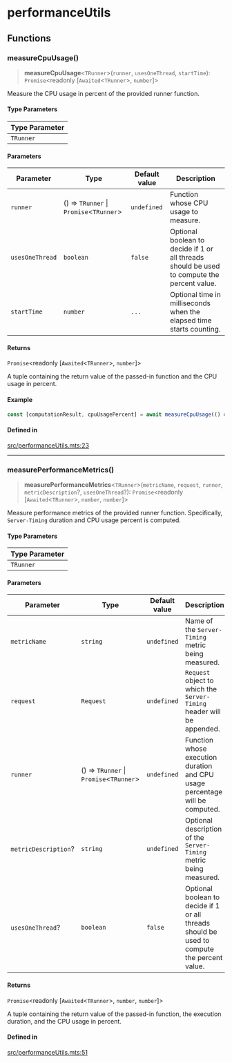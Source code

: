 # performanceUtils

## Functions

### measureCpuUsage()

> **measureCpuUsage**\<`TRunner`\>(`runner`, `usesOneThread`, `startTime`): `Promise`\<readonly [`Awaited`\<`TRunner`\>, `number`]\>

Measure the CPU usage in percent of the provided runner function.

#### Type Parameters

| Type Parameter |
| ------ |
| `TRunner` |

#### Parameters

| Parameter | Type | Default value | Description |
| ------ | ------ | ------ | ------ |
| `runner` | () => `TRunner` \| `Promise`\<`TRunner`\> | `undefined` | Function whose CPU usage to measure. |
| `usesOneThread` | `boolean` | `false` | Optional boolean to decide if 1 or all threads should be used to compute the percent value. |
| `startTime` | `number` | `...` | Optional time in milliseconds when the elapsed time starts counting. |

#### Returns

`Promise`\<readonly [`Awaited`\<`TRunner`\>, `number`]\>

A tuple containing the return value of the passed-in function and the CPU usage in percent.

#### Example

```ts
const [computationResult, cpuUsagePercent] = await measureCpuUsage(() => expensiveComputation());
```

#### Defined in

[src/performanceUtils.mts:23](https://github.com/mangs/bun-utils/blob/4a61e0e79560296be56267975a9496cb8ba44398/src/performanceUtils.mts#L23)

***

### measurePerformanceMetrics()

> **measurePerformanceMetrics**\<`TRunner`\>(`metricName`, `request`, `runner`, `metricDescription`?, `usesOneThread`?): `Promise`\<readonly [`Awaited`\<`TRunner`\>, `number`, `number`]\>

Measure performance metrics of the provided runner function. Specifically, `Server-Timing`
duration and CPU usage percent is computed.

#### Type Parameters

| Type Parameter |
| ------ |
| `TRunner` |

#### Parameters

| Parameter | Type | Default value | Description |
| ------ | ------ | ------ | ------ |
| `metricName` | `string` | `undefined` | Name of the `Server-Timing` metric being measured. |
| `request` | `Request` | `undefined` | `Request` object to which the `Server-Timing` header will be appended. |
| `runner` | () => `TRunner` \| `Promise`\<`TRunner`\> | `undefined` | Function whose execution duration and CPU usage percentage will be computed. |
| `metricDescription`? | `string` | `undefined` | Optional description of the `Server-Timing` metric being measured. |
| `usesOneThread`? | `boolean` | `false` | Optional boolean to decide if 1 or all threads should be used to compute the percent value. |

#### Returns

`Promise`\<readonly [`Awaited`\<`TRunner`\>, `number`, `number`]\>

A tuple containing the return value of the passed-in function, the execution duration, and the CPU usage in percent.

#### Defined in

[src/performanceUtils.mts:51](https://github.com/mangs/bun-utils/blob/4a61e0e79560296be56267975a9496cb8ba44398/src/performanceUtils.mts#L51)
